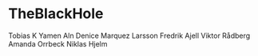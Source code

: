 # TheBlackHole

Tobias K
Yamen Aln
Denice Marquez Larsson
Fredrik Ajell
Viktor Rådberg
Amanda Orrbeck
Niklas Hjelm